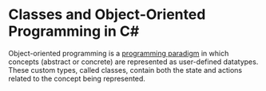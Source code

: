 # Classes and Object-Oriented Programming in C#
Object-oriented programming is a [programming paradigm](https://cs.lmu.edu/~ray/notes/paradigms/) in which concepts (abstract or concrete) are represented as user-defined
datatypes. These custom types, called classes, contain both the state and actions related to the concept being represented.
